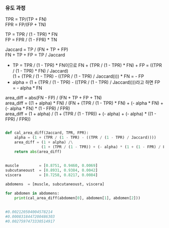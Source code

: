 ### 유도 과정

TPR = TP/(TP + FN)  
FPR = FP/(FP + TN)  

TP = TPR / (1 - TPR) * FN  
FP = FPR / (1 - FPR) * TN  


Jaccard = TP / (FN + TP + FP)  
FN + TP + FP = TP / Jaccard  
* TP = TPR / (1 - TPR) * FN이므로
FN + (TPR / (1 - TPR) * FN) + FP = ((TPR / (1 - TPR) * FN) / Jaccard)  
(1 + (TPR / (1 - TPR) - ((TPR / (1 - TPR) / Jaccard)))) * FN = - FP  
* alpha = (1 + (TPR / (1 - TPR) - ((TPR / (1 - TPR) / Jaccard))))라고 하면
FP = - alpha * FN  

area_diff = abs(FN - FP) / (FN + TP + FP + TN)  
area_diff = ((1 + alpha) * FN)  / (FN + (TPR / (1 - TPR) * FN) + (- alpha * FN) +  (- alpha * FN) * (1 - FPR) / FPR)  
area_diff = (1 + alpha) / (1 + (TPR / (1 - TPR)) + (- alpha) + (- alpha) * ((1 - FPR) / FPR))


```python

def cal_area_diff(Jaccard, TPR, FPR):
    alpha = (1 + (TPR / (1 - TPR) - ((TPR / (1 - TPR) / Jaccard))))
    area_diff = (1 + alpha) /\
                (1 + (TPR / (1 - TPR)) + (- alpha) * (1 + (1 - FPR) / FPR))
    return abs(area_diff)
    
    
muscle         = [0.8751, 0.9460, 0.0069]
subcutaneoust  = [0.8931, 0.9384, 0.0042]
viscera        = [0.7258, 0.8217, 0.0084]

abdomens  = [muscle, subcutaneoust, viscera]

for abdomen in abdomens:
    print(cal_area_diff(abdomen[0], abdomen[1], abdomen[2]))
   
    
#0.002120504004578214
#0.0008318447200486303
#0.0027597473330514917
```
